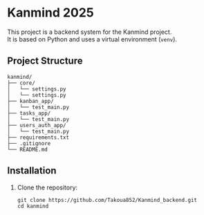 # Kanmind 2025

This project is a backend system for the Kanmind project.  
It is based on Python and uses a virtual environment (`venv`).

## Project Structure

```
kanmind/
├── core/
│   └── settings.py
│   └── settings.py
├── kanban_app/
│   └── test_main.py
├── tasks_app/
│   └── test_main.py
├── users_auth_app/
│   └── test_main.py
├── requirements.txt
├── .gitignore
└── README.md
```


## Installation

1. Clone the repository:
   ```
   git clone https://github.com/Takoua852/Kanmind_backend.git
   cd kanmind